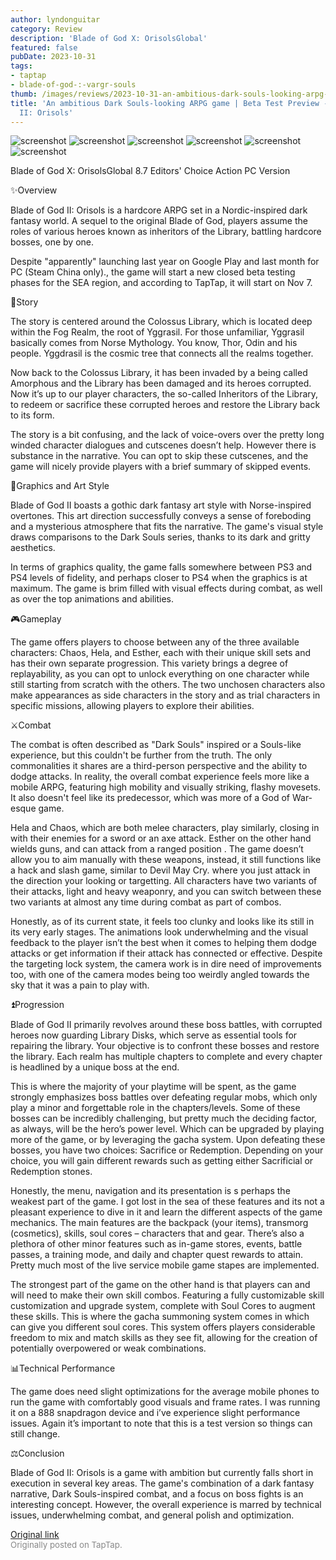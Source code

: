 ```yaml
---
author: lyndonguitar
category: Review
description: 'Blade of God X: OrisolsGlobal'
featured: false
pubDate: 2023-10-31
tags:
- taptap
- blade-of-god-:-vargr-souls
thumb: /images/reviews/2023-10-31-an-ambitious-dark-souls-looking-arpg-game--beta-test-preview---blade-of-god-ii-orisols-0.avif
title: 'An ambitious Dark Souls-looking ARPG game | Beta Test Preview - Blade of God
  II: Orisols'
---
```


<div class="gallery">
  <img src="/images/reviews/2023-10-31-an-ambitious-dark-souls-looking-arpg-game--beta-test-preview---blade-of-god-ii-orisols-0.avif" alt="screenshot" />
  <img src="/images/reviews/2023-10-31-an-ambitious-dark-souls-looking-arpg-game--beta-test-preview---blade-of-god-ii-orisols-1.avif" alt="screenshot" />
  <img src="/images/reviews/2023-10-31-an-ambitious-dark-souls-looking-arpg-game--beta-test-preview---blade-of-god-ii-orisols-2.avif" alt="screenshot" />
  <img src="/images/reviews/2023-10-31-an-ambitious-dark-souls-looking-arpg-game--beta-test-preview---blade-of-god-ii-orisols-3.avif" alt="screenshot" />
  <img src="/images/reviews/2023-10-31-an-ambitious-dark-souls-looking-arpg-game--beta-test-preview---blade-of-god-ii-orisols-4.avif" alt="screenshot" />
  <img src="/images/reviews/2023-10-31-an-ambitious-dark-souls-looking-arpg-game--beta-test-preview---blade-of-god-ii-orisols-5.avif" alt="screenshot" />
</div>

Blade of God X: OrisolsGlobal
8.7
Editors' Choice
Action
PC Version

✨Overview

Blade of God II: Orisols is a hardcore ARPG set in a Nordic-inspired dark fantasy world. A sequel to the original Blade of God, players assume the roles of various heroes known as inheritors of the Library, battling hardcore bosses, one by one.

Despite "apparently" launching last year on Google Play and last month for PC (Steam China only)., the game will start a new closed beta testing phases for the SEA region, and according to TapTap, it will start on Nov 7.

📖Story

The story is centered around the Colossus Library, which is located deep within the Fog Realm, the root of Yggrasil. For those unfamiliar, Yggrasil basically comes from Norse Mythology. You know, Thor, Odin and his people. Yggdrasil is the cosmic tree that connects all the realms together.

Now back to the Colossus Library, it has been invaded by a being called Amorphous and the Library has been damaged and its heroes corrupted. Now it’s up to our player characters, the so-called Inheritors of the Library, to redeem or sacrifice these corrupted heroes and restore the Library back to its form.

The story is a bit confusing, and the lack of voice-overs over the pretty long winded character dialogues and cutscenes doesn’t help. However there is substance in the narrative. You can opt to skip these cutscenes, and the game will nicely provide players with a brief summary of skipped events.

🎨Graphics and Art Style

Blade of God II boasts a gothic dark fantasy art style with Norse-inspired overtones. This art direction successfully conveys a sense of foreboding and a mysterious atmosphere that fits the narrative. The game's visual style draws comparisons to the Dark Souls series, thanks to its dark and gritty aesthetics.

In terms of graphics quality, the game falls somewhere between PS3 and PS4 levels of fidelity, and perhaps closer to PS4 when the graphics is at maximum. The game is brim filled with visual effects during combat, as well as over the top animations and abilities.

🎮Gameplay

The game offers players to choose between any of the three available characters: Chaos, Hela, and Esther, each with their unique skill sets and has their own separate progression. This variety brings a degree of replayability, as you can opt to unlock everything on one character while still starting from scratch with the others. The two unchosen characters also make appearances as side characters in the
story and as trial characters in specific missions, allowing players to explore their abilities.

⚔️Combat

The combat is often described as "Dark Souls" inspired or a Souls-like experience, but this couldn't be further from the truth. The only commonalities it shares are a third-person perspective and the ability to dodge attacks. In reality, the overall combat experience feels more like a mobile ARPG, featuring high mobility and visually striking, flashy movesets. It also doesn't feel like its predecessor, which was more of a God of War-esque game.

Hela and Chaos, which are both melee characters, play similarly, closing in with their enemies for a sword or an axe attack. Esther on the other hand wields guns, and can attack from a ranged position . The game doesn’t allow you to aim manually with these weapons, instead, it still functions like a hack and slash game, similar to Devil May Cry. where you just attack in the direction your looking or targetting. All characters have two variants of their attacks, light and heavy weaponry, and you can switch between these two variants at almost any time during combat as part of combos.

Honestly, as of its current state, it feels too clunky and looks like its still in its very early stages. The animations look underwhelming and the visual feedback to the player isn’t the best when it comes to helping them dodge attacks or get information if their attack has connected or effective. Despite the targeting lock system, the camera work is in dire need of improvements too, with one of the camera modes being too weirdly angled towards the sky that it was a pain to play with.

⏫Progression

Blade of God II primarily revolves around these boss battles, with corrupted heroes now guarding Library Disks, which serve as essential tools for repairing the library. Your objective is to confront these bosses and restore the library. Each realm has multiple chapters to complete and every chapter is headlined by a unique boss at the end.

This is where the majority of your playtime will be spent, as the game strongly emphasizes boss battles over defeating regular mobs, which only play a minor and forgettable role in the chapters/levels. Some of these bosses can be incredibly challenging,  but pretty much the deciding factor, as always, will be the hero’s power level. Which can be upgraded by playing more of the game, or by leveraging the gacha system. Upon defeating these bosses, you have two choices: Sacrifice or Redemption. Depending on your choice, you will gain different rewards such as getting either Sacrificial or Redemption stones.

Honestly, the menu, navigation and its presentation is s perhaps the weakest part of the game. I got lost in the sea of these features and its not a pleasant experience to dive in it and learn the different aspects of the game mechanics. The main features are the backpack (your items), transmorg (cosmetics), skills, soul cores – characters that and gear. There’s also a plethora of other minor features such as in-game stores, events, battle passes, a training mode, and daily and chapter quest rewards to attain. Pretty much most of the live service mobile game stapes are implemented.

The strongest part of the game on the other hand is that players can and will need to make their own skill combos. Featuring a fully customizable skill customization and upgrade system, complete with Soul Cores to augment these skills. This is where the gacha summoning system comes in which can give you different soul cores. This system offers players considerable freedom to mix and match skills as they see fit, allowing for the creation of potentially overpowered or weak combinations.

📊Technical Performance

The game does need slight optimizations for the average mobile phones to run the game with comfortably good visuals and frame rates. I was running it on a 888 snapdragon device and i’ve experience slight performance issues. Again it’s important to note that this is a test version so things can still change.

⚖️Conclusion

Blade of God II: Orisols is a game with ambition but currently falls short in execution in several key areas. The game's combination of a dark fantasy narrative, Dark Souls-inspired combat, and a focus on boss fights is an interesting concept. However, the overall experience is marred by technical issues, underwhelming combat, and general polish and optimization.

[Original link](https://www.taptap.io/post/6492924)<br><span style="font-size: 0.95em; color: #888;">Originally posted on TapTap.</span>